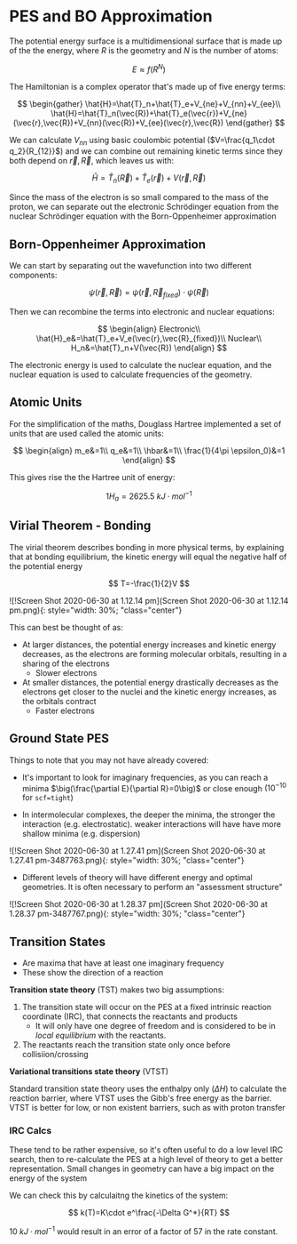 # PES and BO Approximation

The potential energy surface is a multidimensional surface that is made up of the the energy, where $R$ is the geometry and $N$ is the number of atoms:

$$
E\approx f(R^N)
$$

The Hamiltonian is a complex operator that's made up of five energy terms:

$$
\begin{gather}
\hat{H}=\hat{T}_n+\hat{T}_e+V_{ne}+V_{nn}+V_{ee}\\
\hat{H}=\hat{T}_n(\vec{R})+\hat{T}_e(\vec{r})+V_{ne}(\vec{r},\vec{R})+V_{nn}(\vec{R})+V_{ee}(\vec{r},\vec{R})
\end{gather}
$$

We can calculate $V_{nn}$ using basic coulombic potential ($V=\frac{q_1\cdot q_2}{R_{12}}$) and we can combine out remaining kinetic terms since they both depend on $\vec{r},\vec{R}$, which leaves us with:

$$
\hat{H}=\hat{T}_n(\vec{R})+\hat{T}_e(\vec{r})+V(\vec{r},\vec{R})
$$

Since the mass of the electron is so small compared to the mass of the proton, we can separate out the electronic Schrödinger equation from the nuclear Schrödinger equation with the Born-Oppenheimer approximation

## Born-Oppenheimer Approximation

We can start by separating out the wavefunction into two different components:

$$
\psi(\vec{r},\vec{R})=\psi(\vec{r},\vec{R}_{fixed})\cdot\psi(\vec{R})
$$

Then we can recombine the terms into electronic and nuclear equations:


$$
\begin{align}
Electronic\\
\hat{H}_e&=\hat{T}_e+V_e(\vec{r},\vec{R}_{fixed})\\
Nuclear\\
H_n&=\hat{T}_n+V(\vec{R})
\end{align}
$$

The electronic energy is used to calculate the nuclear equation, and the nuclear equation is used to calculate frequencies of the geometry.

## Atomic Units

For the simplification of the maths, Douglass Hartree implemented a set of units that are used called the atomic units:

$$
\begin{align}
m_e&=1\\
q_e&=1\\
\hbar&=1\\
\frac{1}{4\pi \epsilon_0}&=1
\end{align}
$$

This gives rise the the Hartree unit of energy:

$$
1H_a=2625.5\:kJ\cdot mol^{-1}
$$

## Virial Theorem - Bonding

The virial theorem describes bonding in more physical terms, by explaining that at bonding equilibrium, the kinetic energy will equal the negative half of the potential energy

$$
T=-\frac{1}{2}V
$$

![!Screen Shot 2020-06-30 at 1.12.14 pm](Screen Shot 2020-06-30 at 1.12.14 pm.png){: style="width: 30%; "class="center"}

This can best be thought of as:

* At larger distances, the potential energy increases and kinetic energy decreases, as the electrons are forming molecular orbitals, resulting in a sharing of the electrons
  * Slower electrons
* At smaller distances, the potential energy drastically decreases as the electrons get closer to the nuclei and the kinetic energy increases, as the orbitals contract 
  * Faster electrons

## Ground State PES

Things to note that you may not have already covered:

* It's important to look for imaginary frequencies, as you can reach a minima $\big(\frac{\partial E}{\partial R}=0\big)$ or close enough $(10^{-10}$ for `scf=tight`$)$

* In intermolecular complexes, the deeper the minima, the stronger the interaction (e.g. electrostatic). weaker interactions will have have more shallow minima (e.g. dispersion)

![!Screen Shot 2020-06-30 at 1.27.41 pm](Screen Shot 2020-06-30 at 1.27.41 pm-3487763.png){: style="width: 30%; "class="center"}

* Different levels of theory will have different energy and optimal geometries. It is often necessary to perform an "assessment structure"

![!Screen Shot 2020-06-30 at 1.28.37 pm](Screen Shot 2020-06-30 at 1.28.37 pm-3487767.png){: style="width: 30%; "class="center"}

## Transition States

* Are maxima that have at least one imaginary frequency
* These show the direction of a reaction

**Transition state theory** (TST) makes two big assumptions:

1. The transition state will occur on the PES at a fixed intrinsic reaction coordinate (IRC), that connects the reactants and products
   * It will only have one degree of freedom and is considered to be in  *local equilibrium* with the reactants.
2. The reactants reach the transition state only once before collisiion/crossing

**Variational transitions state theory** (VTST)

Standard transition state theory uses the enthalpy only ($\Delta H$) to calculate the reaction barrier, where VTST uses the Gibb's free energy as the barrier. VTST is better for low, or non existent barriers, such as with proton transfer

### IRC Calcs

These tend to be rather expensive, so it's often useful to do a low level IRC search, then to re-calculate the PES at a high level of theory to get a better representation. Small changes in geometry can have a big impact on the energy of the system

We can check this by calculaitng the kinetics of the system:

$$
k(T)=K\cdot e^\frac{-\Delta G^*}{RT}
$$

$10\:kJ\cdot mol^{-1}$ would result in an error of a factor of 57 in the rate constant.

